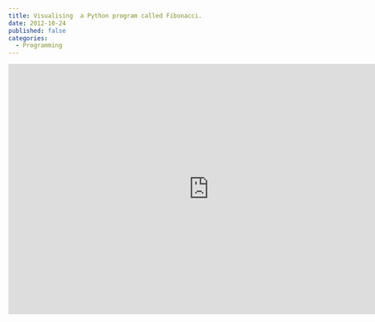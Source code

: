 ```yaml
---
title: Visualising  a Python program called Fibonacci.
date: 2012-10-24
published: false
categories:
  - Programming
---
```


<iframe width="800" height="500" frameborder="0" src="http://pythontutor.com/iframe-embed.html#code=%23+Infinite+Fibonacci!!!%0A%0Aarr+%3D+%5B1,+1%5D%0A%0Aprint(arr%5B0%5D)%0A%0Awhile+True%3A%0A++++print(arr%5B-1%5D)%0A++++tmp+%3D+sum(arr)%0A++++arr.append(tmp)%0A++++del+arr%5B0%5D&cumulative=true&py=3&curInstr=0"> </iframe>
